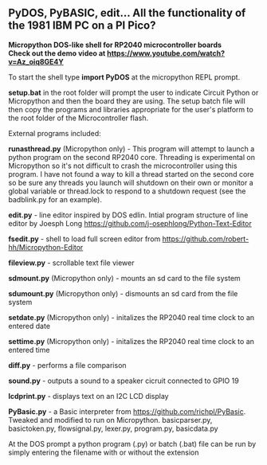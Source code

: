 ## PyDOS, PyBASIC, edit... All the functionality of the 1981 IBM PC on a PI Pico?


**Micropython DOS-like shell for RP2040 microcontroller boards**   
**Check out the demo video at https://www.youtube.com/watch?v=Az_oiq8GE4Y**

To start the shell type **import PyDOS** at the micropython REPL prompt.

**setup.bat** in the root folder will prompt the user to indicate Circuit Python or Micropython and then the board they are using.
The setup batch file will then copy the programs and libraries appropriate for the user's platform to the root folder of the
Microcontroller flash.

External programs included:

**runasthread.py** (Micropython only) - This program will attempt to launch a python program on the second RP2040 core. Threading is
experimental on Micropython so it's not difficult to crash the microcontroller using this program. I have not found a way to kill
a thread started on the second core so be sure any threads you launch will shutdown on their own or monitor a global variable or
thread.lock to respond to a shutdown request (see the badblink.py for an example).

**edit.py** - line editor inspired by DOS edlin. Intial program structure of line editor by Joesph Long
    https://github.com/j-osephlong/Python-Text-Editor
    
**fsedit.py** - shell to load full screen editor from https://github.com/robert-hh/Micropython-Editor

**fileview.py** - scrollable text file viewer

**sdmount.py** (Micropython only) - mounts an sd card to the file system

**sdumount.py** (Micropython only) - dismounts an sd card from the file system

**setdate.py** (Micropython only) - initalizes the RP2040 real time clock to an entered date

**settime.py** (Micropython only) - initalizes the RP2040 real time clock to an entered time

**diff.py** - performs a file comparison

**sound.py** - outputs a sound to a speaker cicruit connected to GPIO 19

**lcdprint.py** - displays text on an I2C LCD display

**PyBasic.py** - a Basic interpreter from https://github.com/richpl/PyBasic. Tweaked and modified to run on Micropython.
	basicparser.py, basictoken.py, flowsignal.py, lexer.py, program.py, basicdata.py

At the DOS prompt a python program (.py) or batch (.bat) file can be run by simply entering the filename with or without
the extension
